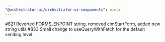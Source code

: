 ```yaml
---
"@orchestrator-ui/orchestrator-ui-components": minor
---
```


#821 Reverted FORMS_ENPOINT string, removed cimStartForm, added new string utils
#833 Small change to useQueryWithFetch for the default sending level
